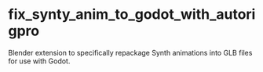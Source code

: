 # fix_synty_anim_to_godot_with_autorigpro
Blender extension to specifically repackage Synth animations into GLB files for use with Godot.
